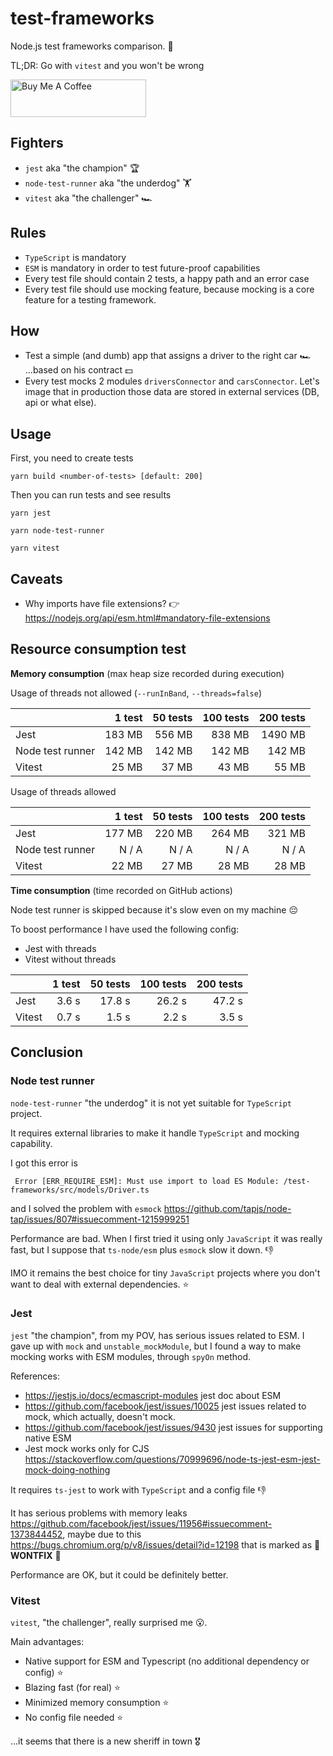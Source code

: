 # test-frameworks

Node.js test frameworks comparison. 🧪

TL;DR: Go with `vitest` and you won't be wrong

<a href="https://www.buymeacoffee.com/emiliosp" target="_blank"><img src="https://cdn.buymeacoffee.com/buttons/v2/default-yellow.png" alt="Buy Me A Coffee" style="height: 60px !important;width: 217px !important;" ></a>

## Fighters
- `jest` aka "the champion" 🏆
- `node-test-runner` aka "the underdog" 🏋️
- `vitest` aka "the challenger" 🏎️

## Rules
- `TypeScript` is mandatory
- `ESM` is mandatory in order to test future-proof capabilities
- Every test file should contain 2 tests, a happy path and an error case
- Every test file should use mocking feature, because mocking is a core feature for a testing framework.

## How
- Test a simple (and dumb) app that assigns a driver to the right car 🏎 ...based on his contract 💵️
- Every test mocks 2 modules `driversConnector` and `carsConnector`. Let's image that in production those data are stored in external services (DB, api or what else).

## Usage
First, you need to create tests

```shell
yarn build <number-of-tests> [default: 200]
```

Then you can run tests and see results
```shell
yarn jest
```
```shell
yarn node-test-runner
```
```shell
yarn vitest
```

## Caveats
- Why imports have file extensions? 👉https://nodejs.org/api/esm.html#mandatory-file-extensions

## Resource consumption test

**Memory consumption** (max heap size recorded during execution)

Usage of threads not allowed (`--runInBand`, `--threads=false`)

|                  | 1 test | 50 tests | 100 tests | 200 tests |
|------------------|-------:|---------:|----------:|----------:|
| Jest             | 183 MB |   556 MB |    838 MB |   1490 MB |
| Node test runner | 142 MB |   142 MB |    142 MB |    142 MB |
| Vitest           |  25 MB |    37 MB |     43 MB |     55 MB |

Usage of threads allowed

|                  | 1 test | 50 tests | 100 tests | 200 tests |
|------------------|-------:|---------:|----------:|----------:|
| Jest             | 177 MB |   220 MB |    264 MB |    321 MB |
| Node test runner |  N / A |    N / A |     N / A |     N / A |
| Vitest           |  22 MB |    27 MB |     28 MB |     28 MB |

**Time consumption** (time recorded on GitHub actions)

Node test runner is skipped because it's slow even on my machine 😔

To boost performance I have used the following config:
- Jest with threads
- Vitest without threads

|        | 1 test | 50 tests | 100 tests | 200 tests |
|--------|-------:|---------:|----------:|----------:|
| Jest   |  3.6 s |   17.8 s |    26.2 s |    47.2 s |
| Vitest |  0.7 s |    1.5 s |     2.2 s |     3.5 s |

## Conclusion
### Node test runner
`node-test-runner` "the underdog" it is not yet suitable for `TypeScript` project.

It requires external libraries to make it handle `TypeScript` and mocking capability.

I got this error is
```shell
 Error [ERR_REQUIRE_ESM]: Must use import to load ES Module: /test-frameworks/src/models/Driver.ts
```
and I solved the problem with `esmock` https://github.com/tapjs/node-tap/issues/807#issuecomment-1215999251

Performance are bad. When I first tried it using only `JavaScript` it was really fast, but I suppose that `ts-node/esm` plus `esmock` slow it down. 👎

IMO it remains the best choice for tiny `JavaScript` projects where you don't want to deal with external dependencies. ⭐️

### Jest
`jest` "the champion", from my POV, has serious issues related to ESM.
I gave up with `mock` and `unstable_mockModule`, but I found a way to make mocking works with ESM modules, through `spyOn` method.

References:
- https://jestjs.io/docs/ecmascript-modules jest doc about ESM
- https://github.com/facebook/jest/issues/10025 jest issues related to mock, which actually, doesn't mock.
- https://github.com/facebook/jest/issues/9430 jest issues for supporting native ESM
- Jest mock works only for CJS https://stackoverflow.com/questions/70999696/node-ts-jest-esm-jest-mock-doing-nothing

It requires `ts-jest` to work with `TypeScript` and a config file 👎

It has serious problems with memory leaks https://github.com/facebook/jest/issues/11956#issuecomment-1373844452,
maybe due to this https://bugs.chromium.org/p/v8/issues/detail?id=12198 that is marked as 🚨 **WONTFIX** 🚨

Performance are OK, but it could be definitely better.

### Vitest
`vitest`, "the challenger", really surprised me 😮.

Main advantages:

- Native support for ESM and Typescript (no additional dependency or config) ⭐️
- Blazing fast (for real) ⭐️
- Minimized memory consumption ⭐️
- No config file needed ⭐️

...it seems that there is a new sheriff in town 🎖️

